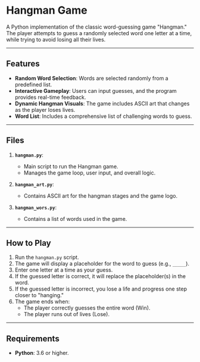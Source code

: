 # Hangman Game

A Python implementation of the classic word-guessing game "Hangman." The player attempts to guess a randomly selected word one letter at a time, while trying to avoid losing all their lives.

---

## Features

- **Random Word Selection**: Words are selected randomly from a predefined list.
- **Interactive Gameplay**: Users can input guesses, and the program provides real-time feedback.
- **Dynamic Hangman Visuals**: The game includes ASCII art that changes as the player loses lives.
- **Word List**: Includes a comprehensive list of challenging words to guess.

---

## Files

1. **`hangman.py`**:
   - Main script to run the Hangman game.
   - Manages the game loop, user input, and overall logic.

2. **`hangman_art.py`**:
   - Contains ASCII art for the hangman stages and the game logo.

3. **`hangman_wors.py`**:
   - Contains a list of words used in the game.

---

## How to Play

1. Run the `hangman.py` script.
2. The game will display a placeholder for the word to guess (e.g., `_____`).
3. Enter one letter at a time as your guess.
4. If the guessed letter is correct, it will replace the placeholder(s) in the word.
5. If the guessed letter is incorrect, you lose a life and progress one step closer to "hanging."
6. The game ends when:
   - The player correctly guesses the entire word (Win).
   - The player runs out of lives (Lose).

---

## Requirements

- **Python**: 3.6 or higher.
